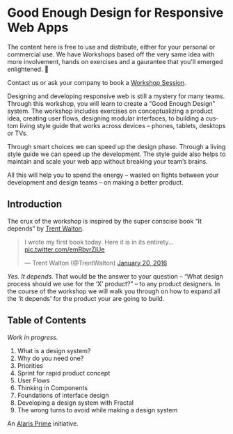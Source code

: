 # Good Enough Design for Responsive Web Apps

The content here is free to use and distribute, either for your personal or commercial use. We have Workshops based off the very same idea with more involvement, hands on exercises and a gaurantee that you'll emerged enlightened. 🙂

Contact us or ask your company to book a [Workshop Session](https://alarisprime.com/workshops/).

De­sign­ing and de­vel­op­ing re­spon­sive web is still a mys­tery for many teams. Through this work­shop, you will learn to cre­ate a “Good Enough De­sign” sys­tem. The work­shop in­cludes ex­er­cises on con­cep­tu­al­iz­ing a prod­uct idea, cre­at­ing user flows, de­sign­ing mod­u­lar in­ter­faces, to build­ing a cus­tom liv­ing style guide that works across de­vices – phones, tablets, desk­tops or TVs.

Through smart choices we can speed up the de­sign phase. Through a liv­ing style guide we can speed up the de­vel­op­ment. The style guide also helps to main­tain and scale your web app with­out break­ing your team’s brains.

All this will help you to spend the en­ergy – wasted on fights be­tween your de­vel­op­ment and de­sign teams – on mak­ing a bet­ter prod­uct.

## Introduction

The crux of the workshop is inspired by the super conscise book “It depends” by [Trent Walton](https://twitter.com/trentwalton).

<blockquote class="twitter-tweet" data-cards="hidden" data-lang="en"><p lang="en" dir="ltr">I wrote my first book today. Here it is in its entirety… <a href="https://t.co/emRbyrZiUe">pic.twitter.com/emRbyrZiUe</a></p>&mdash; Trent Walton (@TrentWalton) <a href="https://twitter.com/TrentWalton/status/689831145039495172">January 20, 2016</a></blockquote>

*Yes. It depends.* That would be the answer to your question – “What design process should we use for the ‘X’ product?” – to any product designers. In the course of the  workshop we will walk you through on how to expand all the ‘it depends’ for the product your are going to build.

## Table of Contents

*Work in progress.*

1. What is a design system?
2. Why do you need one?
3. Priorities
4. Sprint for rapid product concept
5. User Flows
6. Thinking in Components
7. Foundations of interface design
8. Developing a design system with Fractal
9. The wrong turns to avoid while making a design system

An [Alaris Prime](https://alarisprime.com/) initiative.
